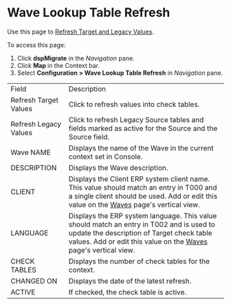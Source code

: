 # Wave Lookup Table Refresh

<div class="use">

Use this page to [Refresh Target and Legacy
Values](../Use_Cases/Refresh_Target_and_Legacy_Values.htm).

</div>

To access this page:

1.  Click <span style="font-weight: bold;">dspMigrate</span> in the
    *Navigation* pane.
2.  Click <span style="font-weight: bold;">Map </span>in the Context
    bar.
3.  Select <span style="font-weight: bold;">Configuration \> Wave Lookup
    Table Refresh</span> in
    <span style="font-style: italic;">Navigation</span>
pane.

|                       |                                                                                                                                                                                                                                                 |
| --------------------- | ----------------------------------------------------------------------------------------------------------------------------------------------------------------------------------------------------------------------------------------------- |
| Field                 | Description                                                                                                                                                                                                                                     |
| Refresh Target Values | Click to refresh values into check tables.                                                                                                                                                                                                      |
| Refresh Legacy Values | Click to refresh Legacy Source tables and fields marked as active for the Source and the Source field.                                                                                                                                          |
| Wave NAME             | Displays the name of the Wave in the current context set in Console.                                                                                                                                                                            |
| DESCRIPTION           | Displays the Wave description.                                                                                                                                                                                                                  |
| CLIENT                | Displays the Client ERP system client name. This value should match an entry in T000 and a single client should be used. Add or edit this value on the [Waves](../../Console/Page_Desc/Waves_H.htm) page's vertical view.                       |
| LANGUAGE              | Displays the ERP system language. This value should match an entry in T002 and is used to update the description of Target check table values. Add or edit this value on the [Waves](../../Console/Page_Desc/Waves_H.htm) page's vertical view. |
| CHECK TABLES          | Displays the number of check tables for the context.                                                                                                                                                                                            |
| CHANGED ON            | Displays the date of the latest refresh.                                                                                                                                                                                                        |
| ACTIVE                | If checked, the check table is active.                                                                                                                                                                                                          |
